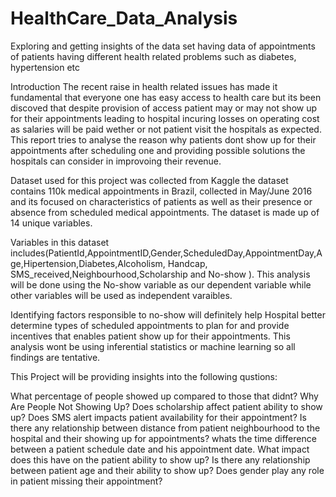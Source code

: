 # HealthCare_Data_Analysis
Exploring and getting insights of the data set having data of appointments of patients having different health related problems such as diabetes, hypertension etc

Introduction
The recent raise in health related issues has made it fundamental that everyone one has easy access to health care but its been discoved that despite provision of access patient may or may not show up for their appointments leading to hospital incuring losses on operating cost as salaries will be paid wether or not patient visit the hospitals as expected. This report tries to analyse the reason why patients dont show up for their appointments after scheduling one and providing possible solutions the hospitals can consider in improvoing their revenue.

Dataset used for this project was collected from Kaggle the dataset contains 110k medical appointments in Brazil, collected in May/June 2016 and its focused on characteristics of patients as well as their presence or absence from scheduled medical appointments. The dataset is made up of 14 unique variables.

Variables in this dataset includes(PatientId,AppointmentID,Gender,ScheduledDay,AppointmentDay,Age,Hipertension,Diabetes,Alcoholism, Handcap, SMS_received,Neighbourhood,Scholarship and No-show ). This analysis will be done using the No-show variable as our dependent variable while other variables will be used as independent varaibles.

Identifying factors responsible to no-show will definitely help Hospital better determine types of scheduled appointments to plan for and provide incentives that enables patient show up for their appointments. This analysis wont be using inferential statistics or machine learning so all findings are tentative.

This Project will be providing insights into the following qustions:

What percentage of people showed up compared to those that didnt?
Why Are People Not Showing Up?
Does scholarship affect patient ability to show up?
Does SMS alert impacts patient availability for their appointment?
Is there any relationship between distance from patient neighbourhood to the hospital and their showing up for appointments?
whats the time difference between a patient schedule date and his appointment date. What impact does this have on the patient ability to show up?
Is there any relationship between patient age and their ability to show up?
Does gender play any role in patient missing their appointment?
